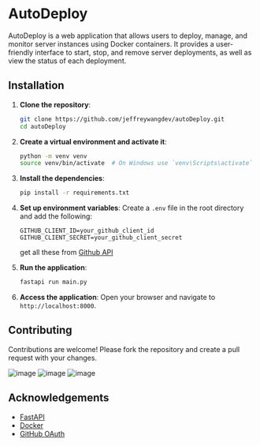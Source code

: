 # AutoDeploy

AutoDeploy is a web application that allows users to deploy, manage, and monitor server instances using Docker containers. It provides a user-friendly interface to start, stop, and remove server deployments, as well as view the status of each deployment.


## Installation

1. **Clone the repository**:
    ```sh
    git clone https://github.com/jeffreywangdev/autoDeploy.git
    cd autoDeploy
    ```

2. **Create a virtual environment and activate it**:
    ```sh
    python -m venv venv
    source venv/bin/activate  # On Windows use `venv\Scripts\activate`
    ```

3. **Install the dependencies**:
    ```sh
    pip install -r requirements.txt
    ```

4. **Set up environment variables**:
    Create a `.env` file in the root directory and add the following:
    ```
    GITHUB_CLIENT_ID=your_github_client_id
    GITHUB_CLIENT_SECRET=your_github_client_secret
    ```
    get all these from [Github API](https://github.com/settings/developers)
5. **Run the application**:
    ```sh
    fastapi run main.py
    ```

6. **Access the application**:
    Open your browser and navigate to `http://localhost:8000`.

## Contributing

Contributions are welcome! Please fork the repository and create a pull request with your changes.

![image](https://github.com/user-attachments/assets/4148d7e6-52fe-4446-b26b-749433b1eb91)
![image](https://github.com/user-attachments/assets/5b9b843a-d399-40ad-9b33-f7f0c6e7565c)
![image](https://github.com/user-attachments/assets/5406d465-2ea6-41df-aeab-c8e3ad32db27)



## Acknowledgements

- [FastAPI](https://fastapi.tiangolo.com/)
- [Docker](https://www.docker.com/)
- [GitHub OAuth](https://developer.github.com/apps/building-oauth-apps/)
